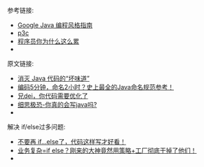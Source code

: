 参考链接:

- [Google Java 编程风格指南](http://hawstein.com/2014/01/20/google-java-style/#SFBasic)
- [p3c](https://github.com/alibaba/p3c)
- [程序员你为什么这么累](https://xwjie.github.io/rule/)
- 

原文链接:

- [消灭 Java 代码的“坏味道”](https://mp.weixin.qq.com/s?__biz=MzU4NzU0MDIzOQ==&mid=2247487714&idx=1&sn=8f9de656a4abe236b16415e6ecaa5f9d&chksm=fdeb2282ca9cab9433e05b287e0e690185a4768512ba605ae0fb2463a2347e8730439f19ff14&mpshare=1&scene=1&srcid=&sharer_sharetime=1585580445439&sharer_shareid=97882d908ba6498447727c27e86f5d0e&key=794d660217fd628f1166f90908bc679b4bcb235644d17e6373436552df0b5392748a5b2d000f32d010c0a29ad0d8fb89129d1e4b3e2fcb9ab299e8cf7dbae3203526bd9c3c17dcb83b7ff622afb17aee&ascene=1&uin=MTU0ODQ4ODg4MQ%3D%3D&devicetype=Windows+10&version=62080079&lang=zh_CN&exportkey=AT492wtvebxBrPdkvdLTMkE%3D&pass_ticket=lNQIKpOrHbUrIl4dAPX5VvLUI%2BF8xEVFtV4CKL1gLpiadqSq6r97ArXzpryNl%2F%2Bk)
- [编码5分钟，命名2小时？史上最全的Java命名规范参考！](https://mp.weixin.qq.com/s?__biz=MzI4MTA0OTIxMg==&mid=2247483678&idx=1&sn=fbe5fabc897c321348be14f91f42057f&chksm=ebae600ddcd9e91bb0c33af5fdd8a5c2203d52b544f9192783f5dca61aa0d14f29b26667d0d6&mpshare=1&scene=1&srcid=&sharer_sharetime=1585562071161&sharer_shareid=97882d908ba6498447727c27e86f5d0e&key=d1ea58609fa10958da57479ed35ac2035af0011fab974a95ee1150a6fd45d7f49bf03f9b5c48491a43e183b70bb582dd02efdcaf61902892fc5bd9e3b7430f07e73b27b2c13274a266c2c84eed933cfe&ascene=1&uin=MTU0ODQ4ODg4MQ%3D%3D&devicetype=Windows+10&version=62080079&lang=zh_CN&exportkey=AYuA6l4jkaJ4GW6ydxk%2BoeQ%3D&pass_ticket=lNQIKpOrHbUrIl4dAPX5VvLUI%2BF8xEVFtV4CKL1gLpiadqSq6r97ArXzpryNl%2F%2Bk)
- [兄dei，你代码需要优化了](https://juejin.im/post/5dafbc02e51d4524a0060bdd#heading-8)
- [细思极恐-你真的会写java吗?](http://lrwinx.github.io/2017/03/04/%E7%BB%86%E6%80%9D%E6%9E%81%E6%81%90-%E4%BD%A0%E7%9C%9F%E7%9A%84%E4%BC%9A%E5%86%99java%E5%90%97/)
- 

解决 if/else过多问题:

- [不要再 if...else了，代码这样写才好看！](https://mp.weixin.qq.com/s?__biz=MjM5NzMyMjUwMg==&mid=2247487555&idx=1&sn=7a5b3e31a10bf108552424fa8837d3b8&chksm=a6da9a2a91ad133cc6444fae27940f8a7da58dd7b334d01a3484302742abd1b3b2ae07c4a52a&scene=0&xtrack=1&key=2c4881e20dc9fe0fa3a67971c579be95e3c6c120bad2aa7a76155fef21bd33e56f5219212bda7faf0d4506d08006233391af1e934cffafd552f1a163ac2e1563b8c91cb203aa99e4028f75115b265bfa&ascene=14&uin=MTU0ODQ4ODg4MQ%3D%3D&devicetype=Windows+10&version=62080079&lang=zh_CN&exportkey=AY9RuXHnnz%2FduHV9eHErCQ4%3D&pass_ticket=lNQIKpOrHbUrIl4dAPX5VvLUI%2BF8xEVFtV4CKL1gLpiadqSq6r97ArXzpryNl%2F%2Bk)
- [业务复杂=if else？刚来的大神竟然用策略+工厂彻底干掉了他们！](https://juejin.im/post/5dad23685188251d2c4ea2b6)
- 